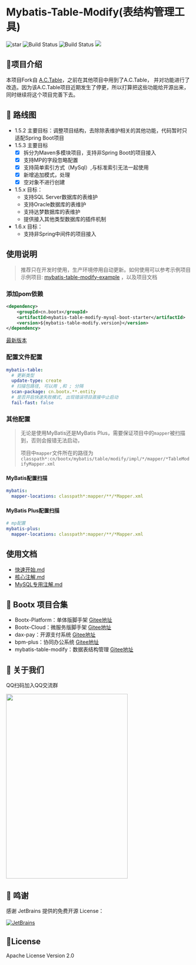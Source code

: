 # Mybatis-Table-Modify(表结构管理工具)

<p>
 <img src='https://gitee.com/bootx/mybatis-table-modify/badge/star.svg?theme=dark' alt='star'/>
 <img src="https://img.shields.io/badge/mybatis table modify-1.5.3.alpha3-success.svg" alt="Build Status"/>
<img src="https://img.shields.io/badge/Author-Bootx-orange.svg" alt="Build Status"/>
 <img src="https://img.shields.io/badge/license-Apache%20License%202.0-green.svg"/>
</p>

## 🍈项目介绍
本项目Fork自 [A.C.Table](https://gitee.com/sunchenbin/mybatis-enhance)，之前在其他项目中用到了A.C.Table，
并对功能进行了改造。因为该A.C.Table项目近期发生了停更，所以打算把这些功能给开源出来，同时继续将这个项目完善下去。

## 🍎 路线图
- 1.5.2 主要目标：调整项目结构，去除除表维护相关的其他功能，代码暂时只适配Spring Boot项目
- 1.5.3 主要目标
  - [x] 拆分为Maven多模块项目，支持非Spring Boot的项目接入
  - [x] 支持MP的字段忽略配置
  - [x] 支持简单索引方式（MySql）,与标准索引无法一起使用
  - [x] 新增追加模式，处理
  - [x] 空对象不进行创建
- 1.5.x 目标：
  - 支持SQL Server数据库的表维护
  - 支持Oracle数据库的表维护
  - 支持达梦数据库的表维护
  - 提供接入其他类型数据库的插件机制
- 1.6.x 目标：
  - 支持非Spring中间件的项目接入

## 使用说明
> 推荐只在开发时使用，生产环境停用自动更新。如何使用可以参考示例项目示例项目: [mybatis-table-modify-example](https://gitee.com/bootx/mybatis-table-modify-example)
> ，以及项目文档

### 添加pom依赖
```xml
<dependency>
    <groupId>cn.bootx</groupId>
    <artifactId>mybatis-table-modify-mysql-boot-starter</artifactId>
    <version>${mybatis-table-modify.version}</version>
</dependency>
```
[最新版本](https://mvnrepository.com/artifact/cn.bootx/mybatis-table-modify)
### 配置文件配置
```yaml
mybatis-table:
  # 更新类型
  update-type: create
  # 扫描包路径, 可以用 ,和 ; 分隔
  scan-package: cn.bootx.**.entity
  # 是否开启快速失败模式, 出现错误项目直接中止启动
  fail-fast: false
```
### 其他配置
> 无论是使用MyBatis还是MyBatis Plus，需要保证项目中的`mapper`被扫描到，否则会报错无法启动，
>
> 项目中`mapper`文件所在的路径为 `classpath*:cn/bootx/mybatis/table/modify/impl/*/mapper/*TableModifyMapper.xml`

#### MyBatis配置扫描
```yaml
mybatis:
  mapper-locations: classpath*:mapper/**/*Mapper.xml
```
#### MyBatis Plus配置扫描
```yaml
# mp配置
mybatis-plus:
  mapper-locations: classpath*:mapper/**/*Mapper.xml
```

## 使用文档
- [快速开始.md](_doc/教程/快速开始.md)
- [核心注解.md](_doc/教程/核心注解.md)
- [MySQL专用注解.md](_doc/教程/MySQL专用注解.md)


##  🥂 Bootx 项目合集
- Bootx-Platform：单体版脚手架 [Gitee地址](https://gitee.com/bootx/bootx-platform)
- Bootx-Cloud：微服务版脚手架 [Gitee地址](https://gitee.com/bootx/bootx-cloud)
- dax-pay：开源支付系统 [Gitee地址](https://gitee.com/bootx/dax-pay)
- bpm-plus：协同办公系统 [Gitee地址](https://gitee.com/bootx/bpm-plus)
- mybatis-table-modify：数据表结构管理 [Gitee地址](https://gitee.com/bootx/mybatis-table-modify)

##  🥪 关于我们

QQ扫码加入QQ交流群
<p>

<img src="https://oscimg.oschina.net/oscnet/up-ac1a8f8221203de2b5cbc6a461a26199b95.jpg" width = "330" height = "500"/>
</p>

## 🍻 鸣谢
感谢 JetBrains 提供的免费开源 License：

[![JetBrains](https://oscimg.oschina.net/oscnet/up-4aab9fa8bc769295b48c888d93e71320d93.png)](https://www.jetbrains.com/?from=bootx)

## 🍷License

Apache License Version 2.0
